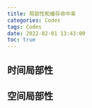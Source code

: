 ```yaml
---
title: 局部性和缓存命中率
categories: Codes
tags: Codes
date: 2022-02-01 13:43:00
toc: true
---
```


## 时间局部性
## 空间局部性